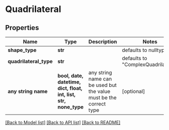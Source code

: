 # Quadrilateral

## Properties
Name | Type | Description | Notes
------------ | ------------- | ------------- | -------------
**shape_type** | **str** |  | defaults to nulltype.Null
**quadrilateral_type** | **str** |  | defaults to "ComplexQuadrilateral"
**any string name** | **bool, date, datetime, dict, float, int, list, str, none_type** | any string name can be used but the value must be the correct type | [optional]

[[Back to Model list]](../README.md#documentation-for-models) [[Back to API list]](../README.md#documentation-for-api-endpoints) [[Back to README]](../README.md)


